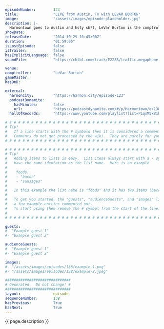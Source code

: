 ```yaml
---
episodeNumber:        123
title:                "LIVE from Austin, TX with LEVAR BURTON"
image:                "/assets/images/episode-placeholder.jpg"
description: |-
  Harmontown goes to Austin and holy sh*t, LeVar Burton is the comptroller.
showDate:             
releaseDate:          "2014-10-29 10:45:00Z"
duration:             "01:59:05"
isLostEpisode:        false
isTrailer:            false
hasExplicitLanguage:  false
soundFile:            "https://chtbl.com/track/E2288/traffic.megaphone.fm/STA8232975554.mp3?updated=1561584917"

venue:                
comptroller:          "LeVar Burton"
gameMaster:           
hasDnD:               

external:
  harmonCity:         "https://harmon.city/episode-123"
  podcastDynamite:
    hasMinutes:       false
    url:              "https://podcastdynamite.com/#/p/Harmontown/e/138/123"
  hallOfRecords:      "https://www.youtube.com/playlist?list=PLqxM5x81hNOYcMtpaTkgtdac4zAZOUOvg"

# # # # # # # # # # # # # # # # # # # # # # # # # # # # # # # # # # # # # # # # # # # # #
# Tip!
#   If a line starts with the # symbold then it is considered a comment.
#   Comments do not get processed by the wiki.  They are purely for your information.
# # # # # # # # # # # # # # # # # # # # # # # # # # # # # # # # # # # # # # # # # # # # #

# # # # # # # # # # # # # # # # # # # # # # # # # # # # # # # # # # # # # # # # # # # # #
# Tip!
#   Adding items to lists is easy.  List items always start with a - symbol and have
#   have the same identation as the list name.  Here is an example.
#
#    foods:
#    - "bacon"
#    - "sausages"
#
#   In this example the list name is "foods" and it has two items (bacon, and sausages).
#
#   To get you started, the "guests", "audienceGuests", and "images" lists below have
#   a few example entries commented out.
#   To start using them remove the # symbol from the start of the line.
#
# # # # # # # # # # # # # # # # # # # # # # # # # # # # # # # # # # # # # # # # # # # # #

guests:
#- "Example guest 1"
#- "Example guest 2"

audienceGuests:
#- "Example guest 1"
#- "Example guest 2"

images:
#- "/assets/images/episodes/138/example-1.png"
#- "/assets/images/episodes/138/example-2.jpeg"

##############################
# Generated.  Do not change! #
##############################
layout:               episode
sequenceNumber:       138
hasPrevious:          True
hasNext:              True
---
```


<!-- The episode description will be rendered here -->
{{ page.description }}

<!-- Add your content BELOW here -->
<!-- vvvvvvvvvvvvvvvvvvvvvvvvvvv -->




<!-- ^^^^^^^^^^^^^^^^^^^^^^^^^^^ -->
<!-- Add your content ABOVE here -->

<!-- The episode gallery will be rendered here -->